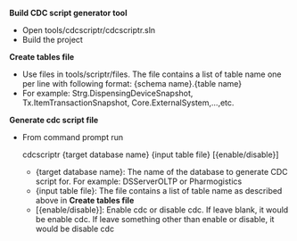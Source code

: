 **Build CDC script generator tool**

- Open tools/cdcscriptr/cdcscriptr.sln
- Build the project

**Create tables file**

- Use files in tools/scriptr/files. The file contains a list of table name one per line with following format: {schema name}.{table name}
- For example: Strg.DispensingDeviceSnapshot, Tx.ItemTransactionSnapshot, Core.ExternalSystem,...,etc.
 
**Generate cdc script file**
- From command prompt run 
  
  cdcscriptr {target database name} {input table file} [{enable/disable}]
  
  - {target database name}: The name of the database to generate CDC script for. For example: DSServerOLTP or Pharmogistics
  - {input table file}: The file contains a list of table name as described above in **Create tables file**
  - [{enable/disable}]: Enable cdc or disable cdc. If leave blank, it would be enable cdc. If leave something other than enable or disable, it would be disable cdc
